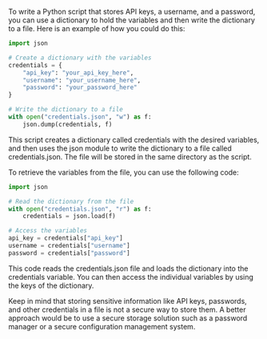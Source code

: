 To write a Python script that stores API keys, a username, and a password, you can use a dictionary to hold the variables and then write the dictionary to a file. Here is an example of how you could do this:

```python
import json

# Create a dictionary with the variables
credentials = {
    "api_key": "your_api_key_here",
    "username": "your_username_here",
    "password": "your_password_here"
}

# Write the dictionary to a file
with open("credentials.json", "w") as f:
    json.dump(credentials, f)
```

This script creates a dictionary called credentials with the desired variables, and then uses the json module to write the dictionary to a file called credentials.json. The file will be stored in the same directory as the script.

To retrieve the variables from the file, you can use the following code:

```python
import json

# Read the dictionary from the file
with open("credentials.json", "r") as f:
    credentials = json.load(f)

# Access the variables
api_key = credentials["api_key"]
username = credentials["username"]
password = credentials["password"]

``` 


This code reads the credentials.json file and loads the dictionary into the credentials variable. You can then access the individual variables by using the keys of the dictionary.

Keep in mind that storing sensitive information like API keys, passwords, and other credentials in a file is not a secure way to store them. A better approach would be to use a secure storage solution such as a password manager or a secure configuration management system.